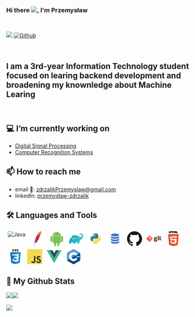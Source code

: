 ### Hi there <img src="https://media.giphy.com/media/hvRJCLFzcasrR4ia7z/giphy.gif" width="25px">, I'm Przemysław
<br />

![](https://visitor-badge.laobi.icu/badge?page_id=zdrzalikprzemyslaw.zdrzalikprzemyslaw) [![Github](https://img.shields.io/github/followers/juliaszymanska?label=Followers&logo=Github)](https://github.com/zdrzalikprzemyslaw)

</br>

## I am a 3rd-year Information Technology student focused on learing backend development and broadening my knownledge about Machine Learing

</br>

## 💻 I’m currently working on

- [Digital Signal Processing](https://github.com/ZdrzalikPrzemyslaw/Cyfrowe-Przetwarzanie-Sygnalu)
- [Computer Recognition Systems](https://github.com/JuliaSzymanska/Computer-Recognition-Systems)

## 📫 How to reach me

- email 📧:  [zdrzalikPrzemyslaw@gmail.com](zdrzalikPrzemyslaw@gmail.com)
- linkedIn: [przemysław-zdrzalik](https://www.linkedin.com/in/przemys%C5%82aw-zdrzalik)

## 🛠 Languages and Tools

<p>
  <img src="https://sdtimes.com/wp-content/uploads/2018/03/jW4dnFtA_400x400.jpg" alt="Java" height="40" style="vertical-align:top; margin:4px">
 <img src="https://raw.githubusercontent.com/github/explore/80688e429a7d4ef2fca1e82350fe8e3517d3494d/topics/maven/maven.png" alt="Maven" height="40" style="vertical-align:top; margin:4px">
<img src="https://raw.githubusercontent.com/github/explore/80688e429a7d4ef2fca1e82350fe8e3517d3494d/topics/android/android.png" alt="Android" height="40" style="vertical-align:top; margin:4px">
<img src="https://raw.githubusercontent.com/github/explore/80688e429a7d4ef2fca1e82350fe8e3517d3494d/topics/gradle/gradle.png" alt="Gradle" height="40" style="vertical-align:top; margin:4px">
  <img src="https://raw.githubusercontent.com/github/explore/80688e429a7d4ef2fca1e82350fe8e3517d3494d/topics/python/python.png" alt="Python" height="40" style="vertical-align:top; margin:4px">
  <img src="https://raw.githubusercontent.com/github/explore/80688e429a7d4ef2fca1e82350fe8e3517d3494d/topics/sql/sql.png" alt="SQL" height="40" style="vertical-align:top; margin:4px">
 <img src="https://raw.githubusercontent.com/github/explore/78df643247d429f6cc873026c0622819ad797942/topics/github/github.png" alt="Github" height="40" style="vertical-align:top; margin:4px">
<img src="https://raw.githubusercontent.com/github/explore/80688e429a7d4ef2fca1e82350fe8e3517d3494d/topics/git/git.png" alt="Git" height="40" style="vertical-align:top; margin:4px">
  <img src="https://raw.githubusercontent.com/github/explore/80688e429a7d4ef2fca1e82350fe8e3517d3494d/topics/html/html.png" alt="Html" height="40" style="vertical-align:top; margin:4px">
 <img src="https://raw.githubusercontent.com/github/explore/80688e429a7d4ef2fca1e82350fe8e3517d3494d/topics/css/css.png" alt="Css" height="40" style="vertical-align:top; margin:4px">
  <img src="https://raw.githubusercontent.com/github/explore/80688e429a7d4ef2fca1e82350fe8e3517d3494d/topics/javascript/javascript.png" alt="JacaScript" height="40" style="vertical-align:top; margin:4px">
  <img src="https://raw.githubusercontent.com/github/explore/80688e429a7d4ef2fca1e82350fe8e3517d3494d/topics/vue/vue.png" alt="Vue.js" height="40" style="vertical-align:top; margin:4px">
<img src="https://raw.githubusercontent.com/github/explore/80688e429a7d4ef2fca1e82350fe8e3517d3494d/topics/cpp/cpp.png" alt="Cpp" height="40" style="vertical-align:top; margin:4px">

## 🏅 My Github Stats

<div>

 <img align="left" src="https://github-readme-stats.vercel.app/api?username=ZdrzalikPrzemyslaw&count_private=true&show_icons=true&theme=prussian">
 
 <img  src="https://github-readme-stats.vercel.app/api/top-langs/?username=ZdrzalikPrzemyslaw&count_private=true&show_icons=true&theme=prussian">


</div>


![](https://hit.yhype.me/github/profile?user_id=57731778)